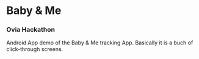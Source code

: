 # Baby & Me
### Ovia Hackathon

Android App demo of the Baby & Me tracking App. Basically it is a buch of click-through screens.
